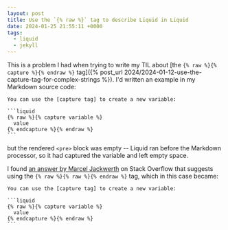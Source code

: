 ```yaml
---
layout: post
title: Use the `{% raw %}` tag to describe Liquid in Liquid
date: 2024-01-25 21:55:11 +0000
tags:
  - liquid
  - jekyll
---
```

This is a problem I had when trying to write my TIL about [the `{% raw %}{% capture %}{% endraw %}` tag]({% post_url 2024/2024-01-12-use-the-capture-tag-for-complex-strings %}).
I'd written an example in my Markdown source code:

<pre><code>You can use the [capture tag] to create a new variable:

```liquid
{% raw %}{% capture variable %}
  value
{% endcapture %}{% endraw %}
```</code></pre>

but the rendered `<pre>` block was empty -- Liquid ran before the Markdown processor, so it had captured the variable and left empty space.

I found [an answer by Marcel Jackwerth](https://stackoverflow.com/a/7585479/1558022) on Stack Overflow that suggests using the `{% raw %}{% raw %}{% endraw %}` tag, which in this case became:

<pre><code>You can use the [capture tag] to create a new variable:

```liquid
{&percnt; raw &percnt;}{% capture variable %}
  value
{% endcapture %}{&percnt; endraw &percnt;}
```</code></pre>